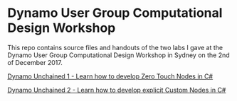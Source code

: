 # Dynamo User Group Computational Design Workshop

This repo contains source files and handouts of the two labs I gave at the Dynamo User Group Computational Design Workshop in Sydney on the 2nd of December 2017.

[Dynamo Unchained 1 - Learn how to develop Zero Touch Nodes in C#](http://teocomi.com/dynamo-unchained-1-learn-how-to-develop-zero-touch-nodes-in-csharp/)


[Dynamo Unchained 2 - Learn how to develop explicit Custom Nodes in C#](http://teocomi.com/dynamo-unchained-2-learn-how-to-develop-explicit-nodes-in-csharp/)
